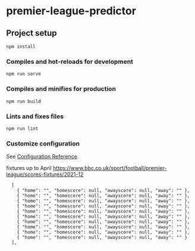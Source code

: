 # premier-league-predictor

## Project setup
```
npm install
```

### Compiles and hot-reloads for development
```
npm run serve
```

### Compiles and minifies for production
```
npm run build
```

### Lints and fixes files
```
npm run lint
```

### Customize configuration
See [Configuration Reference](https://cli.vuejs.org/config/).

fixtures up to April
https://www.bbc.co.uk/sport/football/premier-league/scores-fixtures/2021-12

      [
        { "home": "", "homescore": null, "awayscore": null, "away": "" },
        { "home": "", "homescore": null, "awayscore": null, "away": "" },
        { "home": "", "homescore": null, "awayscore": null, "away": "" },
        { "home": "", "homescore": null, "awayscore": null, "away": "" },
        { "home": "", "homescore": null, "awayscore": null, "away": "" },
        { "home": "", "homescore": null, "awayscore": null, "away": "" },
        { "home": "", "homescore": null, "awayscore": null, "away": "" },
        { "home": "", "homescore": null, "awayscore": null, "away": "" },
        { "home": "", "homescore": null, "awayscore": null, "away": "" },
        { "home": "", "homescore": null, "awayscore": null, "away": "" }
      ], 